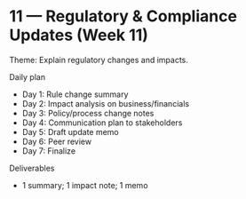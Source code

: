 # 11 — Regulatory & Compliance Updates (Week 11)

Theme: Explain regulatory changes and impacts.

Daily plan
- Day 1: Rule change summary
- Day 2: Impact analysis on business/financials
- Day 3: Policy/process change notes
- Day 4: Communication plan to stakeholders
- Day 5: Draft update memo
- Day 6: Peer review
- Day 7: Finalize

Deliverables
- 1 summary; 1 impact note; 1 memo
